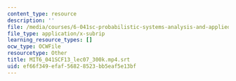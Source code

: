 ```yaml
---
content_type: resource
description: ''
file: /media/courses/6-041sc-probabilistic-systems-analysis-and-applied-probability-fall-2013/ef66f349efaf56828523bb5eaf5e13bf_MIT6_041SCF13_lec07_300k.mp4.vtt
file_type: application/x-subrip
learning_resource_types: []
ocw_type: OCWFile
resourcetype: Other
title: MIT6_041SCF13_lec07_300k.mp4.srt
uid: ef66f349-efaf-5682-8523-bb5eaf5e13bf
---
```

